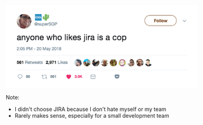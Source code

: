 <!-- .slide: data-background-image="resources/do-not-want.jpg" data-background-size="cover" -->

[![Tweet from @superSGP reading "anyone who likes jira is a cop"](resources/jira.png)](https://twitter.com/superSGP/status/998263525641523202)<!-- .element: class="fragment" -->

Note:

* I didn't choose JIRA because I don't hate myself or my team
* Rarely makes sense, especially for a small development team
